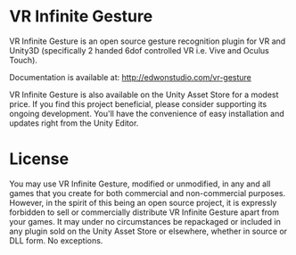 # VR Infinite Gesture

VR Infinite Gesture is an open source gesture recognition plugin for VR and Unity3D (specifically 2 handed 6dof controlled VR i.e. Vive and Oculus Touch).

Documentation is available at: http://edwonstudio.com/vr-gesture

VR Infinite Gesture is also available on the Unity Asset Store for a modest price. If you find this project beneficial, please consider supporting its ongoing development. You'll have the convenience of easy installation and updates right from the Unity Editor. 

# License
You may use VR Infinite Gesture, modified or unmodified, in any and all games that you create for both commercial and non-commercial purposes. However, in the spirit of this being an open source project, it is expressly forbidden to sell or commercially distribute VR Infinite Gesture apart from your games. It may under no circumstances be repackaged or included in any plugin sold on the Unity Asset Store or elsewhere, whether in source or DLL form. No exceptions.
